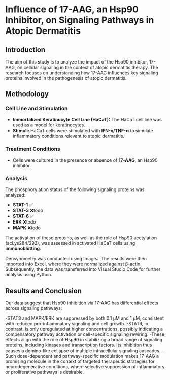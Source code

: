 # Influence of 17-AAG, an Hsp90 Inhibitor, on Signaling Pathways in Atopic Dermatitis

## Introduction

The aim of this study is to analyze the impact of the Hsp90 inhibitor, 17-AAG, on cellular signaling in the context of atopic dermatitis therapy. The research focuses on understanding how 17-AAG influences key signaling proteins involved in the pathogenesis of atopic dermatitis.

## Methodology

### Cell Line and Stimulation

- **Immortalized Keratinocyte Cell Line (HaCaT):** The HaCaT cell line was used as a model for keratinocytes.
- **Stimuli:** HaCaT cells were stimulated with **IFN-γ/TNF-α** to simulate inflammatory conditions relevant to atopic dermatitis.

### Treatment Conditions

- Cells were cultured in the presence or absence of **17-AAG**, an Hsp90 inhibitor.

### Analysis

The phosphorylation status of the following signaling proteins was analyzed:
- **STAT-1** ✅
- **STAT-3** ❌todo
- **STAT-6** ✅
- **ERK**    ❌todo
- **MAPK**   ❌todo

The activation of these proteins, as well as the role of Hsp90 acetylation (acLys284/292), was assessed in activated HaCaT cells using **immunoblotting**.

Densynometry was conducted using ImageJ. The results were then imported into Excel, where they were normalized against β-actin. Subsequently, the data was transferred into Visual Studio Code for further analysis using Python.

## Results and Conclusion

Our data suggest that Hsp90 inhibition via 17-AAG has differential effects across signaling pathways:

-STAT3 and MAPK/ERK are suppressed by both 0.1 µM and 1 µM, consistent with reduced pro-inflammatory signaling and cell growth.
-STAT6, in contrast, is only upregulated at higher concentrations, possibly indicating a compensatory pathway activation or cell-specific signaling rewiring.
-These effects align with the role of Hsp90 in stabilizing a broad range of signaling proteins, including kinases and transcription factors. Its inhibition thus causes a domino-like collapse of multiple intracellular signaling cascades.
-Such dose-dependent and pathway-specific modulation makes 17-AAG a promising molecule in the context of targeted therapeutic strategies for neurodegenerative conditions, where selective suppression of inflammatory or proliferative pathways is desirable.
